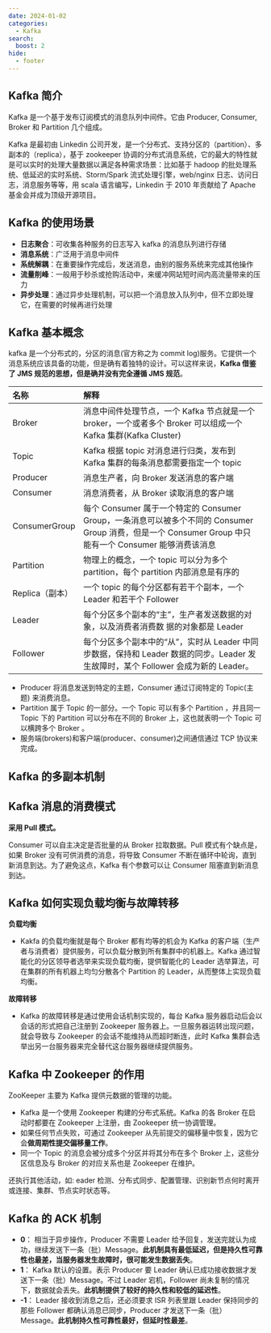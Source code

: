 ```yaml
---
date: 2024-01-02
categories:
  - Kafka
search:
  boost: 2
hide:
  - footer
---
```


## Kafka 简介

Kafka 是一个基于发布订阅模式的消息队列中间件。它由 Producer, Consumer, Broker 和 Partition 几个组成。

Kafka 是最初由 Linkedin 公司开发，是一个分布式、支持分区的（partition）、多副本的（replica），基于 zookeeper 协调的分布式消息系统，它的最大的特性就是可以实时的处理大量数据以满足各种需求场景：比如基于 hadoop 的批处理系统、低延迟的实时系统、Storm/Spark 流式处理引擎，web/nginx 日志、访问日志，消息服务等等，用 scala 语言编写，Linkedin 于 2010 年贡献给了 Apache 基金会并成为顶级开源项目。

## Kafka 的使用场景

- **日志聚合**：可收集各种服务的日志写入 kafka 的消息队列进行存储
- **消息系统**：广泛用于消息中间件
- **系统解耦**：在重要操作完成后，发送消息，由别的服务系统来完成其他操作
- **流量削峰**：一般用于秒杀或抢购活动中，来缓冲网站短时间内高流量带来的压力
- **异步处理**：通过异步处理机制，可以把一个消息放入队列中，但不立即处理它，在需要的时候再进行处理

## Kafka 基本概念

kafka 是一个分布式的，分区的消息(官方称之为 commit log)服务。它提供一个消息系统应该具备的功能，但是确有着独特的设计。可以这样来说，**Kafka 借鉴了 JMS 规范的思想，但是确并没有完全遵循 JMS 规范**。

| 名称            | 解释                                                                                                                                                    |
| :-------------- | :------------------------------------------------------------------------------------------------------------------------------------------------------ |
| Broker          | 消息中间件处理节点，一个 Kafka 节点就是一个 broker，一个或者多个 Broker 可以组成一个 Kafka 集群(Kafka Cluster)                                          |
| Topic           | Kafka 根据 topic 对消息进行归类，发布到 Kafka 集群的每条消息都需要指定一个 topic                                                                        |
| Producer        | 消息生产者，向 Broker 发送消息的客户端                                                                                                                  |
| Consumer        | 消息消费者，从 Broker 读取消息的客户端                                                                                                                  |
| ConsumerGroup   | 每个 Consumer 属于一个特定的 Consumer Group，一条消息可以被多个不同的 Consumer Group 消费，但是一个 Consumer Group 中只能有一个 Consumer 能够消费该消息 |
| Partition       | 物理上的概念，一个 topic 可以分为多个 partition，每个 partition 内部消息是有序的                                                                        |
| Replica（副本） | 一个 topic 的每个分区都有若干个副本，一个 Leader 和若干个 Follower                                                                                      |
| Leader          | 每个分区多个副本的“主”，生产者发送数据的对象，以及消费者消费数 据的对象都是 Leader                                                                      |
| Follower        | 每个分区多个副本中的“从”，实时从 Leader 中同步数据，保持和 Leader 数据的同步。Leader 发生故障时，某个 Follower 会成为新的 Leader。                      |

- Producer 将消息发送到特定的主题，Consumer 通过订阅特定的 Topic(主题) 来消费消息。
- Partition 属于 Topic 的一部分。一个 Topic 可以有多个 Partition ，并且同一 Topic 下的 Partition 可以分布在不同的 Broker 上，这也就表明一个 Topic 可以横跨多个 Broker 。
- 服务端(brokers)和客户端(producer、consumer)之间通信通过 TCP 协议来完成。

## Kafka 的多副本机制

## Kafka 消息的消费模式

**采用 Pull 模式。**

Consumer 可以自主决定是否批量的从 Broker 拉取数据。Pull 模式有个缺点是，如果 Broker 没有可供消费的消息，将导致 Consumer 不断在循环中轮询，直到新消息到达。为了避免这点，Kafka 有个参数可以让 Consumer 阻塞直到新消息到达。

## Kafka 如何实现负载均衡与故障转移

**负载均衡**

- Kakfa 的负载均衡就是每个 Broker 都有均等的机会为 Kafka 的客户端（生产者与消费者）提供服务，可以负载分散到所有集群中的机器上。Kafka 通过智能化的分区领导者选举来实现负载均衡，提供智能化的 Leader 选举算法，可在集群的所有机器上均匀分散各个 Partition 的 Leader，从而整体上实现负载均衡。

**故障转移**

- Kafka 的故障转移是通过使用会话机制实现的，每台 Kafka 服务器启动后会以会话的形式把自己注册到 Zookeeper 服务器上。一旦服务器运转出现问题，就会导致与 Zookeeper 的会话不能维持从而超时断连，此时 Kafka 集群会选举出另一台服务器来完全替代这台服务器继续提供服务。

## Kafka 中 Zookeeper 的作用

ZooKeeper 主要为 Kafka 提供元数据的管理的功能。

- Kafka 是一个使用 Zookeeper 构建的分布式系统。Kafka 的各 Broker 在启动时都要在 Zookeeper 上注册，由 Zookeeper 统一协调管理。
- 如果任何节点失败，可通过 Zookeeper 从先前提交的偏移量中恢复，因为它会**做周期性提交偏移量工作**。
- 同一个 Topic 的消息会被分成多个分区并将其分布在多个 Broker 上，这些分区信息及与 Broker 的对应关系也是 Zookeeper 在维护。

还执行其他活动，如: eader 检测、分布式同步、配置管理、识别新节点何时离开或连接、集群、节点实时状态等。

## Kafka 的 ACK 机制

- **0**： 相当于异步操作，Producer 不需要 Leader 给予回复，发送完就认为成功，继续发送下一条（批）Message。**此机制具有最低延迟，但是持久性可靠性也最差，当服务器发生故障时，很可能发生数据丢失**。
- **1**： Kafka 默认的设置。表示 Producer 要 Leader 确认已成功接收数据才发送下一条（批）Message。不过 Leader 宕机，Follower 尚未复制的情况下，数据就会丢失。**此机制提供了较好的持久性和较低的延迟性**。
- **-1**： Leader 接收到消息之后，还必须要求 ISR 列表里跟 Leader 保持同步的那些 Follower 都确认消息已同步，Producer 才发送下一条（批）Message。**此机制持久性可靠性最好，但延时性最差**。


